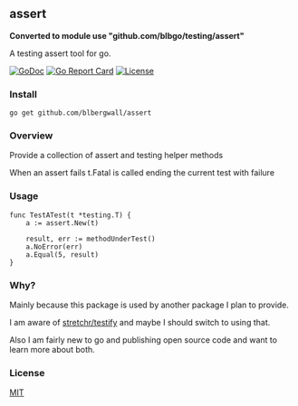 ## assert

**Converted to module use "github.com/blbgo/testing/assert"**

A testing assert tool for go.

[![GoDoc](http://img.shields.io/badge/go-documentation-blue.svg)](http://godoc.org/github.com/blbergwall/assert)
[![Go Report Card](https://goreportcard.com/badge/github.com/blbergwall/assert)](https://goreportcard.com/report/github.com/blbergwall/assert)
[![License](http://img.shields.io/badge/license-mit-blue.svg)](https://github.com/blbergwall/assert/blob/master/LICENSE.txt)

### Install
```
go get github.com/blbergwall/assert
```

### Overview
Provide a collection of assert and testing helper methods

When an assert fails t.Fatal is called ending the current test with failure

### Usage

```
func TestATest(t *testing.T) {
	a := assert.New(t)

	result, err := methodUnderTest()
	a.NoError(err)
	a.Equal(5, result)
}
```

### Why?
Mainly because this package is used by another package I plan to provide.

I am aware of [stretchr/testify](https://github.com/stretchr/testify) and
maybe I should switch to using that.

Also I am fairly new to go and publishing open source code and want to learn
more about both.

### License
[MIT](https://github.com/blbergwall/depend/blob/master/LICENSE.txt)
